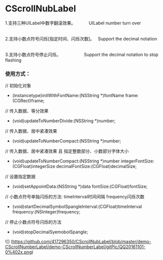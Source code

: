 # CScrollNubLabel
1.支持三种UILabel中数字翻滚效果。            UILabel number turn over                                                       

2.支持小数点符号闪烁[指定时间、闪烁次数]。    Support the decimal notation               

3.支持小数点符号停止闪烁。                   Support the decimal notation to stop flashing               




### 使用方式：

//  初始化对象   
- (instancetype)initWithFontName:(NSString *)fontName frame:(CGRect)frame;

//  传入数据、等分效果  
- (void)updateToNumberDivide:(NSString *)number;

//  传入数据、居中紧凑效果  
- (void)updateToNumberCompact:(NSString *)number;

//  传入数据、居中紧凑效果 且 指定整数部分、小数部分字体大小   
- (void)updateToNumberCompact:(NSString *)number integerFontSize:(CGFloat)integerSize decimalFontSize:(CGFloat)decimalSize;

//  设置指定数据   
- (void)setAppointData:(NSString *)data fontSize:(CGFloat)fontSize;

//  小数点符号单独闪烁的方法: timeInterval时间间隔  frequency闪烁次数 
- (void)startDecimalSymbolSpangleInterval:(CGFloat)timeInterval frequency:(NSInteger)frequency;

//  停止小数点符号闪烁的方法   
- (void)stopDecimalSyemobolSpangle;

![] (https://github.com/417296350/CScrollNubLabel/blob/master/demo-CScrollNumberLabel/demo-CScrollNumberLabel/gitPic/QQ20161101-0%402x.png)
